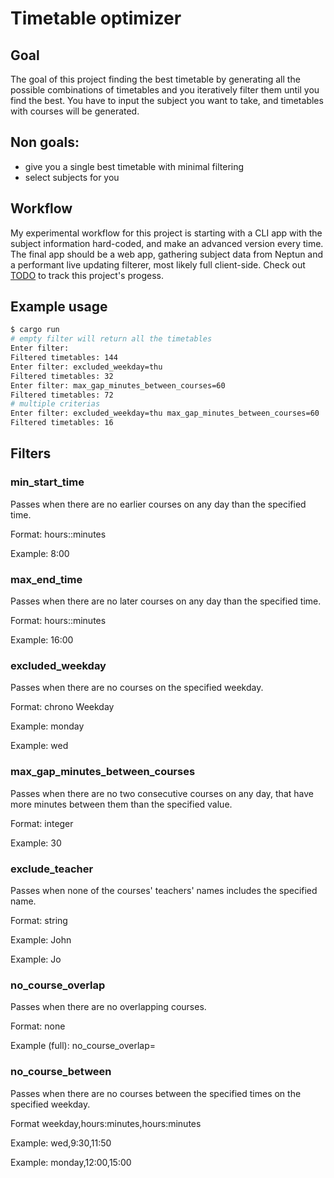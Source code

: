 # Timetable optimizer

## Goal

The goal of this project finding the best timetable by generating all the possible combinations of timetables and you iteratively filter them until you find the best.
You have to input the subject you want to take, and timetables with courses will be generated.

## Non goals:

- give you a single best timetable with minimal filtering
- select subjects for you

## Workflow

My experimental workflow for this project is starting with a CLI app with the subject information hard-coded, and make an advanced version every time.
The final app should be a web app, gathering subject data from Neptun and a performant live updating filterer, most likely full client-side.
Check out [TODO](TODO.md) to track this project's progess.

## Example usage

```sh
$ cargo run
# empty filter will return all the timetables
Enter filter:
Filtered timetables: 144
Enter filter: excluded_weekday=thu
Filtered timetables: 32
Enter filter: max_gap_minutes_between_courses=60
Filtered timetables: 72
# multiple criterias
Enter filter: excluded_weekday=thu max_gap_minutes_between_courses=60
Filtered timetables: 16
```

## Filters

### min_start_time

Passes when there are no earlier courses on any day than the specified time.

Format: hours::minutes

Example: 8:00

### max_end_time

Passes when there are no later courses on any day than the specified time.

Format: hours::minutes

Example: 16:00

### excluded_weekday

Passes when there are no courses on the specified weekday.

Format: chrono Weekday

Example: monday

Example: wed

### max_gap_minutes_between_courses

Passes when there are no two consecutive courses on any day, that have more minutes between them than the specified value.

Format: integer

Example: 30

### exclude_teacher

Passes when none of the courses' teachers' names includes the specified name.

Format: string

Example: John

Example: Jo

### no_course_overlap

Passes when there are no overlapping courses.

Format: none

Example (full): no_course_overlap=

### no_course_between

Passes when there are no courses between the specified times on the specified weekday.

Format weekday,hours:minutes,hours:minutes

Example: wed,9:30,11:50

Example: monday,12:00,15:00
